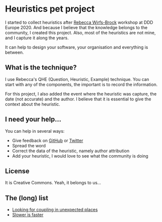 # Heuristics pet project

I started to collect heuristics after [Rebecca Wirfs-Brock](https://twitter.com/rebeccawb) workshop at DDD Europe 2020. And because I believe that the knowledge belongs to the community, I created this project. Also, most of the heuristics are not mine, and I capture it along the years. 

It can help to design your software, your organisation and everything is between.

## What is the technique?

I use Rebecca's QHE (Question, Heuristic, Example) technique. You can start with any of the components, the important is to record the information.

For this project, I also added the event where the heuristic was capture, the date (not accurate) and the author. I believe that it is essential to give the context about the heuristic.

## I need your help...

You can help in several ways:
- Give feedback on [GitHub](https://github.com/joaoasrosa/heuristics/issues) or [Twitter](https://twitter.com/joaoasrosa)
- Spread the word
- Correct the data of the heuristic, namely author attribution
- Add your heuristic, I would love to see what the community is doing

## License

It is Creative Commons. Yeah, it belongs to us...

## The (long) list

- [Looking for coupling in unexpected places](heuristics/look-for-coupling-in-unexpected-palces.md)
- [Slower is faster](heuristics/slower-is-faster.md)